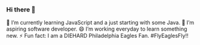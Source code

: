 ### Hi there 👋
🌱 I’m currently learning JavaScript and a just starting with some Java.
🔭 I’m aspiring software developer. 
😄 I’m working everyday to learn something new.
⚡ Fun fact: I am a DIEHARD Philadelphia Eagles Fan. #FlyEaglesFly‼
<!--
**ezotic/ezotic** is a ✨ _special_ ✨ repository because its `README.md` (this file) appears on your GitHub profile.

Here are some ideas to get you started:

- 🔭 I’m currently working on ...
- 🌱 I’m currently learning JavaScript
- 👯 I’m looking to collaborate on ...
- 🤔 I’m looking for help with ...
- 💬 Ask me about ...
- 📫 How to reach me: ...
- 😄 Pronouns: ...
- ⚡ Fun fact: ...
-->
